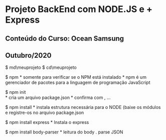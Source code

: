 # Projeto BackEnd com NODE.JS e + Express
## Conteúdo do Curso: Ocean Samsung 
## Outubro/2020


$ md\meuprojeto
$ cd\meuprojeto

$ npm
	* somente para verificar se o NPM está instalado
	* npm é um gerenciador de pacotes para a linguagem de programação JavaScript

$ npm init  
	* cria um arquivo package.json
	* confirma com <enter>, <enter>...

$ npm install
	* instala estrutura necessária para o NODE (baixe os módulos e registre-os no arquivo package.json

$ npm install express
	* Instala o express

$ npm install body-parser
	* leitura do body . parse JSON